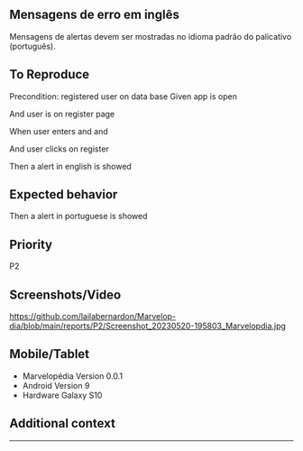 ## Mensagens de erro em inglês
Mensagens de alertas devem ser mostradas no idioma padrão do palicativo (português).

## To Reproduce

Precondition: registered user on data base
Given app is open

And user is on register page

When user enters <email> and <password> and <passwordConfirmation>

And user clicks on register 

Then a alert in english is showed

## Expected behavior
Then a alert in portuguese is showed

## Priority
P2

## Screenshots/Video
https://github.com/lailabernardon/Marvelop-dia/blob/main/reports/P2/Screenshot_20230520-195803_Marvelopdia.jpg

## Mobile/Tablet
- Marvelopédia Version 0.0.1
- Android Version 9
- Hardware Galaxy S10

## Additional context
---
